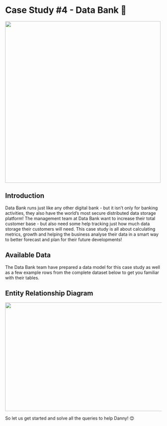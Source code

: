 # Case Study #4 - Data Bank 🏦
<img src="https://github.com/Aditi-2512/8Weeks_SQL_Challenge/assets/137753595/410377b9-bfee-41de-9179-fd1a863822ab" width="500" height="520">

## Introduction
Data Bank runs just like any other digital bank - but it isn’t only for banking activities, they also have the world’s most secure distributed data storage platform!
The management team at Data Bank want to increase their total customer base - but also need some help tracking just how much data storage their customers will need.
This case study is all about calculating metrics, growth and helping the business analyse their data in a smart way to better forecast and plan for their future developments!
## Available Data
The Data Bank team have prepared a data model for this case study as well as a few example rows from the complete dataset below to get you familiar with their tables.
## Entity Relationship Diagram
<img src="https://github.com/Aditi-2512/8Weeks_SQL_Challenge/assets/137753595/798bdf22-8e8a-493d-a274-64fc70fe0631" width="800" height="350">

So let us get started and solve all the queries to help Danny! 😊
